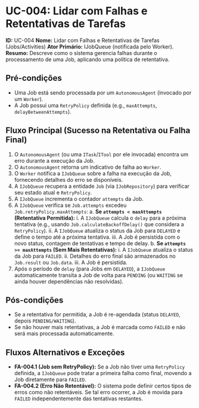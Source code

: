 # UC-004: Lidar com Falhas e Retentativas de Tarefas

**ID:** UC-004
**Nome:** Lidar com Falhas e Retentativas de Tarefas (Jobs/Activities)
**Ator Primário:** IJobQueue (notificada pelo Worker).
**Resumo:** Descreve como o sistema gerencia falhas durante o processamento de uma Job, aplicando uma política de retentativa.

## Pré-condições
- Uma Job está sendo processada por um `AutonomousAgent` (invocado por um `Worker`).
- A Job possui uma `RetryPolicy` definida (e.g., `maxAttempts`, `delayBetweenAttempts`).

## Fluxo Principal (Sucesso na Retentativa ou Falha Final)
1. O `AutonomousAgent` (ou uma `ITask`/`ITool` por ele invocada) encontra um erro durante a execução da Job.
2. O `AutonomousAgent` retorna um indicativo de falha ao `Worker`.
3. O `Worker` notifica a `IJobQueue` sobre a falha na execução da Job, fornecendo detalhes do erro se disponíveis.
4. A `IJobQueue` recupera a entidade `Job` (via `IJobRepository`) para verificar seu estado atual e `RetryPolicy`.
5. A `IJobQueue` incrementa o contador `attempts` da Job.
6. A `IJobQueue` verifica se `Job.attempts` excedeu `Job.retryPolicy.maxAttempts`:
   a. **Se `attempts < maxAttempts` (Retentativa Permitida):**
       i. A `IJobQueue` calcula o `delay` para a próxima tentativa (e.g., usando `Job.calculateBackoffDelay()` que considera a `RetryPolicy`).
       ii. A `IJobQueue` atualiza o status da Job para `DELAYED` e define o tempo até a próxima tentativa.
       iii. A Job é persistida com o novo status, contagem de tentativas e tempo de delay.
   b. **Se `attempts >= maxAttempts` (Sem Mais Retentativas):**
       i. A `IJobQueue` atualiza o status da Job para `FAILED`.
       ii. Detalhes do erro final são armazenados no `Job.result` ou `Job.data`.
       iii. A Job é persistida.
7. Após o período de `delay` (para Jobs em `DELAYED`), a `IJobQueue` automaticamente transita a Job de volta para `PENDING` (ou `WAITING` se ainda houver dependências não resolvidas).

## Pós-condições
- Se a retentativa for permitida, a Job é re-agendada (status `DELAYED`, depois `PENDING/WAITING`).
- Se não houver mais retentativas, a Job é marcada como `FAILED` e não será mais processada automaticamente.

## Fluxos Alternativos e Exceções
- **FA-004.1 (Job sem RetryPolicy):** Se a Job não tiver uma `RetryPolicy` definida, a `IJobQueue` pode tratar a primeira falha como final, movendo a Job diretamente para `FAILED`.
- **FA-004.2 (Erro Não Retentável):** O sistema pode definir certos tipos de erros como não retentáveis. Se tal erro ocorrer, a Job é movida para `FAILED` independentemente das tentativas restantes.
